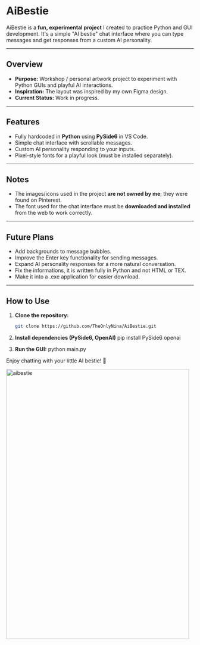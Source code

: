 # AiBestie

AiBestie is a **fun, experimental project** I created to practice Python and GUI development. It's a simple "AI bestie" chat interface where you can type messages and get responses from a custom AI personality.

---

## Overview

- **Purpose:** Workshop / personal artwork project to experiment with Python GUIs and playful AI interactions.
- **Inspiration:** The layout was inspired by my own Figma design.  
- **Current Status:** Work in progress.

---

## Features

- Fully hardcoded in **Python** using **PySide6** in VS Code.  
- Simple chat interface with scrollable messages.  
- Custom AI personality responding to your inputs.  
- Pixel-style fonts for a playful look (must be installed separately).  

---

## Notes

- The images/icons used in the project **are not owned by me**; they were found on Pinterest.  
- The font used for the chat interface must be **downloaded and installed** from the web to work correctly.  

---

## Future Plans

- Add backgrounds to message bubbles.  
- Improve the Enter key functionality for sending messages.  
- Expand AI personality responses for a more natural conversation.
- Fix the informations, it is written fully in Python and not HTML or TEX.
- Make it into a .exe application for easier download.

---

## How to Use

1. **Clone the repository:**
   ```bash
   git clone https://github.com/TheOnlyNina/AiBestie.git

2. **Install dependencies (PySide6, OpenAI)**
pip install PySide6 openai

3. **Run the GUI:**
python main.py


Enjoy chatting with your little AI bestie! 💜

<img width="491" height="726" alt="aibestie" src="https://github.com/user-attachments/assets/1820f3a7-e60d-4886-980e-2a96a3c90ec4" />




  


